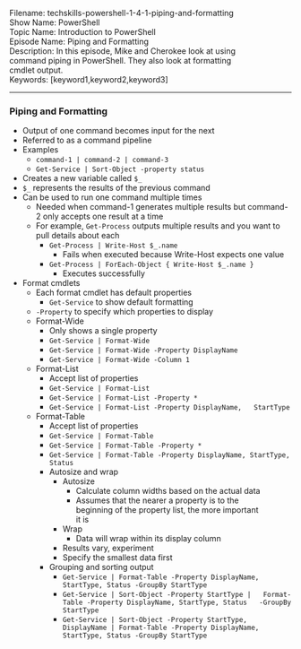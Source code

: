 Filename: techskills-powershell-1-4-1-piping-and-formatting  
Show Name: PowerShell  
Topic Name: Introduction to PowerShell  
Episode Name: Piping and Formatting  
Description: In this episode, Mike and Cherokee look at using  
command piping in PowerShell. They also look at formatting  
cmdlet output.  
Keywords: [keyword1,keyword2,keyword3]  

---

### Piping and Formatting

* Output of one command becomes input for the next
* Referred to as a command pipeline
* Examples
	- `command-1 | command-2 | command-3`
	- `Get-Service | Sort-Object -property status`
* Creates a new variable called `$_`
* `$_` represents the results of the previous command
* Can be used to run one command multiple times
	+ Needed when command-1 generates multiple results
	  but command-2 only accepts one result at a time
	+ For example, `Get-Process` outputs multiple
	  results and you want to pull details about each
		- `Get-Process | Write-Host $_.name`
			- Fails when executed because Write-Host
			  expects one value
		- `Get-Process | ForEach-Object { Write-Host $_.name }`
			- Executes successfully
* Format cmdlets
  - Each format cmdlet has default properties
    - `Get-Service` to show default formatting
  - `-Property` to specify which properties to display
  - Format-Wide
    - Only shows a single property
    - `Get-Service | Format-Wide`
    - `Get-Service | Format-Wide -Property DisplayName`
    - `Get-Service | Format-Wide -Column 1`
  - Format-List
    - Accept list of properties
    - `Get-Service | Format-List`
    - `Get-Service | Format-List -Property *`
    - `Get-Service | Format-List -Property DisplayName,  
      StartType`
  - Format-Table
    - Accept list of properties
    - `Get-Service | Format-Table`
    - `Get-Service | Format-Table -Property *`
    - `Get-Service | Format-Table -Property DisplayName,
      StartType, Status`
    - Autosize and wrap
      - Autosize
        - Calculate column widths based on the actual data
        - Assumes that the nearer a property is to the  
          beginning of the property list, the more important  
          it is
      - Wrap
        - Data will wrap within its display column
      - Results vary, experiment
      - Specify the smallest data first
    - Grouping and sorting output
      - `Get-Service | Format-Table -Property DisplayName,
        StartType, Status -GroupBy StartType`
      - `Get-Service | Sort-Object -Property StartType |  
        Format-Table -Property DisplayName, StartType, Status  
        -GroupBy StartType`
      - `Get-Service | Sort-Object -Property StartType,  
        DisplayName | Format-Table -Property DisplayName,  
        StartType, Status -GroupBy StartType`
